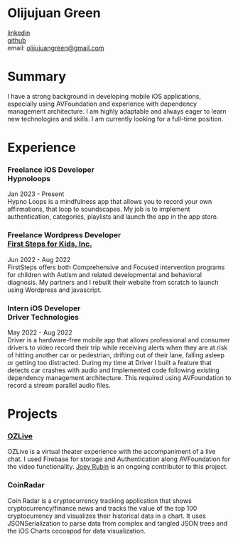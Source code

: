 # Olijujuan Green
[linkedin ](https://www.linkedin.com/in/o-green/)         
[github](https://github.com/olijujuangreen)<br>
email: olijujuangreen@gmail.com



# Summary
I have a strong background in developing mobile iOS applications, especially using AVFoundation and experience
with dependency management architecture. I am highly adaptable and always eager to learn new technologies
and skills. I am currently looking for a full-time position.


# Experience
### Freelance iOS Developer<br>Hypnoloops
Jan 2023 - Present<br>
Hypno Loops is a mindfulness app that allows you to record
your own affirmations, that loop to soundscapes. My job is to
implement authentication, categories, playlists and launch the
app in the app store.


### Freelance Wordpress Developer<br>[First Steps for Kids, Inc.](https://www.firststepsforkids.com/)
Jun 2022 - Aug 2022<br>
FirstSteps offers both Comprehensive and Focused intervention
programs for children with Autism and related developmental
and behavioral diagnosis. My partners and I rebuilt their website from scratch to launch using
Wordpress and javascript.


### Intern iOS Developer<br>Driver Technologies
May 2022 - Aug 2022<br>
Driver is a hardware-free mobile app that allows professional and
consumer drivers to video record their trip while receiving alerts when
they are at risk of hitting another car or pedestrian, drifting out of their
lane, falling asleep or getting too distracted.
During my time at Driver I built a feature that detects car crashes with audio and
Implemented code following existing dependency management architecture. This required using AVFoundation to record a stream parallel audio files.

# Projects
### [OZLive](https://github.com/olijujuangreen/OZLive)
OZLive is a virtual theater experience with the accompaniment of a live chat.
I used Firebase for storage and Authentication along AVFoundation for the video functionality.
[Joey Rubin](https://github.com/josemv3) is an ongoing contributor to this project.


### CoinRadar
Coin Radar is a cryptocurrency tracking application that shows cryptocurrency/finance news and tracks the value of the
top 100 cryptocurrency and visualizes their historical data in a chart. It uses JSONSerialization to parse data from complex
and tangled JSON trees and the iOS Charts cocoapod for data visualization.

